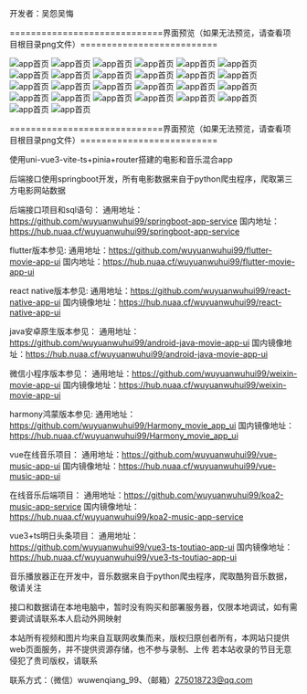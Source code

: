 开发者：吴怨吴悔

=============================界面预览（如果无法预览，请查看项目根目录png文件）==========================

![app首页](./新版电影APP整体预览图.jpg)
![app首页](电影预览1.png)
![app首页](电影预览2.png)
![app首页](电影预览3.png)
![app首页](电影预览4.png)
![app首页](电影预览5.png)
![app首页](电影预览6.png)
![app首页](电影预览7.png)
![app首页](电影预览8.png)
![app首页](电影预览9.png)
![app首页](电影预览10.png)
![app首页](电影预览11.png)
![app首页](电影预览12.png)
![app首页](电影预览13.jpg)
![app首页](电影预览14.jpg)
![app首页](电影预览15.png)
![app首页](电影预览16.png)
![app首页](音乐首页.jpg)
![app首页](音乐推荐.jpg)
![app首页](音乐朋友圈1.jpg)
![app首页](音乐朋友圈2.png)
![app首页](音乐我的1.jpg)
![app首页](音乐我的2.png)
![app首页](音乐播放页.jpg)
![app首页](音乐歌词页.png)
![app首页](音乐歌手页.jpg)

=============================界面预览（如果无法预览，请查看项目根目录png文件）==========================

使用uni-vue3-vite-ts+pinia+router搭建的电影和音乐混合app

后端接口使用springboot开发，所有电影数据来自于python爬虫程序，爬取第三方电影网站数据


后端接口项目和sql语句：
通用地址：https://github.com/wuyuanwuhui99/springboot-app-service
国内地址：https://hub.nuaa.cf/wuyuanwuhui99/springboot-app-service

flutter版本参见:
通用地址：https://github.com/wuyuanwuhui99/flutter-movie-app-ui
国内地址：https://hub.nuaa.cf/wuyuanwuhui99/flutter-movie-app-ui

react native版本参见: 
通用地址：https://github.com/wuyuanwuhui99/react-native-app-ui
国内镜像地址：https://hub.nuaa.cf/wuyuanwuhui99/react-native-app-ui

java安卓原生版本参见：
通用地址：https://github.com/wuyuanwuhui99/android-java-movie-app-ui
国内镜像地址：https://hub.nuaa.cf/wuyuanwuhui99/android-java-movie-app-ui

微信小程序版本参见：
通用地址：https://github.com/wuyuanwuhui99/weixin-movie-app-ui
国内镜像地址：https://hub.nuaa.cf/wuyuanwuhui99/weixin-movie-app-ui

harmony鸿蒙版本参见: 
通用地址：https://github.com/wuyuanwuhui99/Harmony_movie_app_ui
国内镜像地址：https://hub.nuaa.cf/wuyuanwuhui99/Harmony_movie_app_ui

vue在线音乐项目：
通用地址：https://github.com/wuyuanwuhui99/vue-music-app-ui
国内镜像地址：https://hub.nuaa.cf/wuyuanwuhui99/vue-music-app-ui

在线音乐后端项目：
通用地址：https://github.com/wuyuanwuhui99/koa2-music-app-service
国内镜像地址：https://hub.nuaa.cf/wuyuanwuhui99/koa2-music-app-service

vue3+ts明日头条项目：
通用地址：https://github.com/wuyuanwuhui99/vue3-ts-toutiao-app-ui
国内镜像地址：https://hub.nuaa.cf/wuyuanwuhui99/vue3-ts-toutiao-app-ui

音乐播放器正在开发中，音乐数据来自于python爬虫程序，爬取酷狗音乐数据，敬请关注

接口和数据请在本地电脑中，暂时没有购买和部署服务器，仅限本地调试，如有需要调试请联系本人启动外网映射

本站所有视频和图片均来自互联网收集而来，版权归原创者所有，本网站只提供web页面服务，并不提供资源存储，也不参与录制、上传 若本站收录的节目无意侵犯了贵司版权，请联系

联系方式：（微信）wuwenqiang_99、（邮箱）275018723@qq.com
